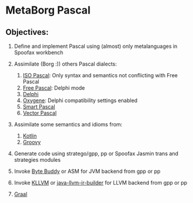 # MetaBorg Pascal

## Objectives:

1. Define and implement Pascal using (almost) only metalanguages in Spoofax workbench
2. Assimilate (Borg :)) others Pascal dialects: 
   1. [ISO Pascal](http://www.pascal-central.com/iso7185.html): Only syntax and semantics not conflicting with Free Pascal
   2. [Free Pascal](https://www.freepascal.org/docs-html/current/ref/ref.html): Delphi mode 
   3. [Delphi](http://docwiki.embarcadero.com/RADStudio/Tokyo/en/Delphi_Language_Guide_Index)
   4. [Oxygene](https://docs.elementscompiler.com/Oxygene/Delphi/): Delphi compatibility settings enabled
   5. [Smart Pascal](http://samples.leanpub.com/asmartbook-sample.pdf)
   6. [Vector Pascal](https://ufpr.dl.sourceforge.net/project/vectorpascalcom/manual.pdf)
  
3. Assimilate some semantics and idioms from:
   1. [Kotlin](https://kotlinlang.org/docs/reference/)
   2. [Groovy](http://groovy-lang.org/documentation.html)
  
4. Generate code using stratego/gpp, pp or Spoofax Jasmin trans and strategies modules

5. Invoke [Byte Buddy](http://bytebuddy.net/#/tutorial) or ASM for JVM backend from gpp or pp

6. Invoke [KLLVM](https://github.com/ftomassetti/kllvm) or [java-llvm-ir-builder](https://github.com/pointhi/java-llvm-ir-builder) for LLVM backend from gpp or pp 

7. [Graal](http://www.oracle.com/technetwork/oracle-labs/program-languages/overview/index.html)
